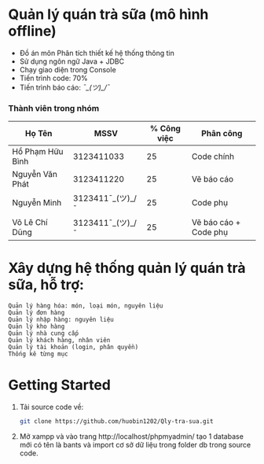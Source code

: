 <!-- author: hgbaodev -->
# Quản lý quán trà sữa (mô hình offline)
- Đồ án môn Phân tích thiết kế hệ thống thông tin
- Sử dụng ngôn ngữ Java + JDBC
- Chạy giao diện trong Console
- Tiến trình code: 70%
- Tiến trình báo cáo: *¯\_(ツ)_/¯*
### Thành viên trong nhóm
| Họ Tên  | MSSV | % Công việc | Phân công | 
| ------------- | ------------- | ------------- | ------------- |
| Hồ Phạm Hữu Bình  | 3123411033  | 25 | Code chính |
| Nguyễn Văn Phát  | 3123411220  | 25 | Vẽ báo cáo |
| Nguyễn Minh  | 3123411¯\_(ツ)_/¯  | 25 | Code phụ |
| Võ Lê Chí Dũng  | 3123411¯\_(ツ)_/¯  | 25 | Vẽ báo cáo + Code phụ |

# Xây dựng hệ thống quản lý quán trà sữa, hỗ trợ:

    Quản lý hàng hóa: món, loại món, nguyên liệu
    Quản lý đơn hàng
    Quản lý nhập hàng: nguyên liệu
    Quản lý kho hàng
    Quản lý nhà cung cấp
    Quản lý khách hàng, nhân viên
    Quản lý tài khoản (login, phân quyền) 
    Thống kê từng mục

# Getting Started

1. Tải source code về:

   ```bash
   git clone https://github.com/huobin1202/Qly-tra-sua.git
   ```
2. Mở xampp và vào trang http://localhost/phpmyadmin/ tạo 1 database mới có tên là bants và import cơ sở dữ liệu trong folder db trong source code.


